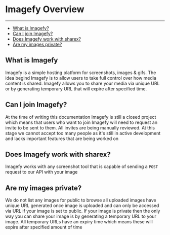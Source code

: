 # Imagefy Overview

---

- [What is Imagefy?](#section-1)
- [Can I join Imagefy?](#section-2)
- [Does Imagefy work with sharex?](#section-3)
- [Are my images private?](#section-4)

<a name="section-1"></a>
## What is Imagefy

Imagefy is a simple hosting platform for screenshots, images & gifs. The idea begind Imagefy is to allow users to 
take full control over how media content is shared. Imagefy allows you to share your media via unique URL or by generating
temporary URL that will expire after specified time.

<a name="section-2"></a>
## Can I join Imagefy?
At the time of writing this documentation Imagefy is still a closed project which means that users who want to join Imagefy
will need to request an invite to be sent to them. All invites are being manually reviewed. At this stage we cannot accept
too many people as it's still in active development and lacks important features that are being worked on

<a name="section-3"></a>
## Does Imagefy work with sharex?
Imagefy works with any screenshot tool that is capable of sending a ``POST`` request to our API with your image

<a name="section-4"></a>
## Are my images private?
We do not list any images for public to browse all uploaded images have unique URL generated once image is uploaded and 
can only be accessed via URL if your image is set to public. If your image is private then the only way you can share your
image is by generating a temporary URL to your image. All temporary URLs have an expiry time which means these will expire
after specified amount of time
